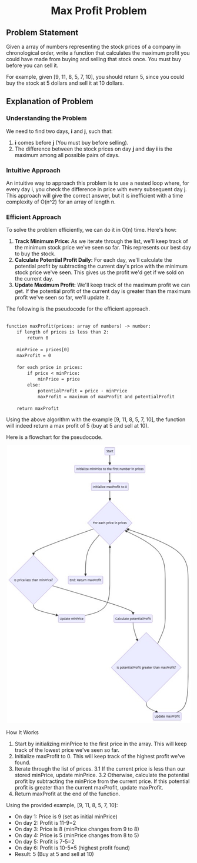 ﻿
<p align="center">
  <h1 align="center">Max Profit Problem</h1>
</p>

## Problem Statement

Given a array of numbers representing the stock prices of a company in chronological order, write a function that calculates the maximum profit you could have made from buying and selling that stock once. You must buy before you can sell it.

For example, given [9, 11, 8, 5, 7, 10], you should return 5, since you could buy the stock at 5 dollars and sell it at 10 dollars.

## Explanation of Problem

### Understanding the Problem
We need to find two days, **i** and **j**, such that:

1. **i** comes before **j** (You must buy before selling).
2. The difference between the stock prices on day **j** and day **i** is the maximum among all possible pairs of days.

### Intuitive Approach
An intuitive way to approach this problem is to use a nested loop where, for every day i, you check the difference in price with every subsequent day j. This approach will give the correct answer, but it is inefficient with a time complexity of O(n^2) for an array of length n.

### Efficient Approach
To solve the problem efficiently, we can do it in O(n) time. Here's how:

1. **Track Minimum Price:** As we iterate through the list, we'll keep track of the minimum stock price we've seen so far. This represents our best day to buy the stock.
2. **Calculate Potential Profit Daily:** For each day, we'll calculate the potential profit by subtracting the current day's price with the minimum stock price we've seen. This gives us the profit we'd get if we sold on the current day.
3. **Update Maximum Profit:** We'll keep track of the maximum profit we can get. If the potential profit of the current day is greater than the maximum profit we've seen so far, we'll update it.

The following is the pseudocode for the efficient approach. 

```pseudocode

function maxProfit(prices: array of numbers) -> number:
    if length of prices is less than 2:
        return 0

    minPrice = prices[0]
    maxProfit = 0

    for each price in prices:
        if price < minPrice:
            minPrice = price
        else:
            potentialProfit = price - minPrice
            maxProfit = maximum of maxProfit and potentialProfit

    return maxProfit
```

Using the above algorithm with the example [9, 11, 8, 5, 7, 10], the function will indeed return a max profit of 5 (buy at 5 and sell at 10).

Here is a flowchart for the pseudocode.

<p align="center">
  <img alt="Pseudocode Flowchart" src="assets/diagrams/PseudoCodeFlowChart.png" width="500px" />
</p>

How It Works
1. Start by initializing minPrice to the first price in the array. This will keep track of the lowest price we've seen so far.
2. Initialize maxProfit to 0. This will keep track of the highest profit we've found.
3. Iterate through the list of prices.
    3.1 If the current price is less than our stored minPrice, update minPrice.
    3.2 Otherwise, calculate the potential profit by subtracting the minPrice from the current price. If this potential profit is greater than the current maxProfit, update maxProfit.
6. Return maxProfit at the end of the function.

Using the provided example, [9, 11, 8, 5, 7, 10]:

- On day 1: Price is 9 (set as initial minPrice)
- On day 2: Profit is 11-9=2
- On day 3: Price is 8 (minPrice changes from 9 to 8)
- On day 4: Price is 5 (minPrice changes from 8 to 5)
- On day 5: Profit is 7-5=2
- On day 6: Profit is 10-5=5 (highest profit found)
- Result: 5 (Buy at 5 and sell at 10)

